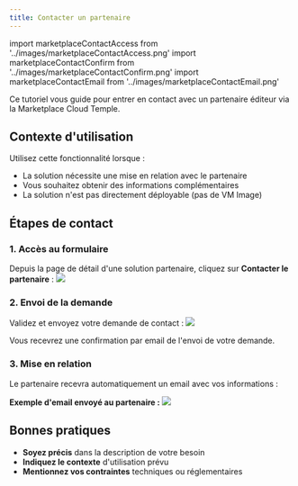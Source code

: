 ```yaml
---
title: Contacter un partenaire
---
```

import marketplaceContactAccess from '../images/marketplaceContactAccess.png'
import marketplaceContactConfirm from '../images/marketplaceContactConfirm.png'
import marketplaceContactEmail from '../images/marketplaceContactEmail.png'

Ce tutoriel vous guide pour entrer en contact avec un partenaire éditeur via la Marketplace Cloud Temple.

## Contexte d'utilisation

Utilisez cette fonctionnalité lorsque :
- La solution nécessite une mise en relation avec le partenaire
- Vous souhaitez obtenir des informations complémentaires
- La solution n'est pas directement déployable (pas de VM Image)

## Étapes de contact

### 1. Accès au formulaire

Depuis la page de détail d'une solution partenaire, cliquez sur **Contacter le partenaire** :
<img src={marketplaceContactAccess} />

### 2. Envoi de la demande

Validez et envoyez votre demande de contact :
<img src={marketplaceContactConfirm} />

Vous recevrez une confirmation par email de l'envoi de votre demande.

### 3. Mise en relation

Le partenaire recevra automatiquement un email avec vos informations :

**Exemple d'email envoyé au partenaire :**
<img src={marketplaceContactEmail} />


## Bonnes pratiques

- **Soyez précis** dans la description de votre besoin
- **Indiquez le contexte** d'utilisation prévu
- **Mentionnez vos contraintes** techniques ou réglementaires
